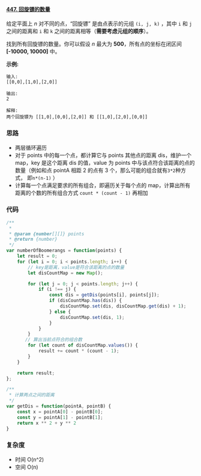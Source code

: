 #### [447. 回旋镖的数量](https://leetcode-cn.com/problems/number-of-boomerangs/)

给定平面上 _n_ 对不同的点，“回旋镖” 是由点表示的元组 `(i, j, k)` ，其中 `i` 和 `j` 之间的距离和 `i` 和 `k` 之间的距离相等（**需要考虑元组的顺序**）。

找到所有回旋镖的数量。你可以假设 _n_ 最大为 **500**，所有点的坐标在闭区间 **[-10000, 10000]** 中。

**示例:**

```
输入:
[[0,0],[1,0],[2,0]]

输出:
2

解释:
两个回旋镖为 [[1,0],[0,0],[2,0]] 和 [[1,0],[2,0],[0,0]]
```

### 思路

- 两层循环遍历
- 对于 points 中的每一个点，都计算它与 points 其他点的距离 dis，维护一个 map，key 是这个距离 dis 的值，value 为 points 中与该点符合该距离的点的数量（例如和点 pointA 相距 2 的点有 3 个，那么可能的组合就有`3*2`种方式， 即`n*(n-1)` ）
- 计算每一个点满足要求的所有组合，即遍历关于每个点的 map，计算出所有距离的个数的所有组合方式 `count * (count - 1)` 再相加

### 代码

```javascript
/**
 *
 * @param {number[][]} points
 * @return {number}
 */
var numberOfBoomerangs = function(points) {
    let result = 0;
    for (let i = 0; i < points.length; i++) {
        // key是距离，value是符合该距离的点的数量
        let disCountMap = new Map();

        for (let j = 0; j < points.length; j++) {
            if (i !== j) {
                const dis = getDis(points[i], points[j]);
                if (disCountMap.has(dis)) {
                    disCountMap.set(dis, disCountMap.get(dis) + 1);
                } else {
                    disCountMap.set(dis, 1);
                }
            }
        }
       // 算出当前点符合的组合数
        for (let count of disCountMap.values()) {
            result += count * (count - 1);
        }
    }

    return result;
};

/**
 * 计算两点之间的距离
 */
var getDis = function(pointA, pointB) {
    const x = pointA[0] - pointB[0];
    const y = pointA[1] - pointB[1];
    return x ** 2 + y ** 2
}
```

### 复杂度

- 时间 O(n^2)
- 空间 O(n)
